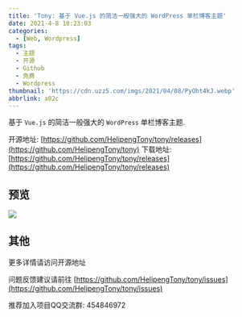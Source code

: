 ```yaml
---
title: 'Tony: 基于 Vue.js 的简洁一般强大的 WordPress 单栏博客主题'
date: 2021-4-8 18:23:03
categories:
  - [Web, Wordpress]
tags:
  - 主题
  - 开源
  - Github
  - 免费
  - Wordpress
thumbnail: 'https://cdn.uzz5.com/imgs/2021/04/08/PyOht4kJ.webp'
abbrlink: a02c
---
```



基于 `Vue.js` 的简洁一般强大的 `WordPress` 单栏博客主题.

开源地址: [https://github.com/HelipengTony/tony/releases](https://github.com/HelipengTony/tony)
下载地址: [https://github.com/HelipengTony/tony/releases](https://github.com/HelipengTony/tony/releases)

## 预览

![](https://cdn.uzz5.com/imgs/2021/04/08/2LKlEVGs.webp)

## 其他

更多详情请访问开源地址

问题反馈建议请前往 [https://github.com/HelipengTony/tony/issues](https://github.com/HelipengTony/tony/issues)

推荐加入项目QQ交流群: 454846972 


